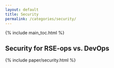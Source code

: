 ```yaml
---
layout: default
title: Security
permalink: /categories/security/
---
```


{% include main_toc.html %}

## Security for RSE-ops vs. DevOps

<div class="card">

{% include paper/security.html %}

</div>
